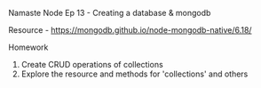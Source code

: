 Namaste Node
Ep 13 - Creating a database & mongodb

Resource - https://mongodb.github.io/node-mongodb-native/6.18/

Homework
1. Create CRUD operations of collections
2. Explore the resource and methods for 'collections' and others